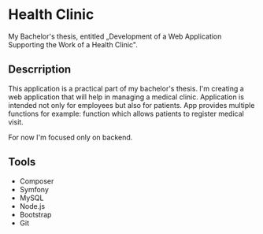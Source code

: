 # Health Clinic

My Bachelor's thesis, entitled „Development of a Web Application Supporting the Work of a Health Clinic".

## Descrription

This application is a practical part of my bachelor's thesis. I'm creating a web application that will help in managing a medical clinic. Application is intended 
not only for employees but also for patients. App provides multiple functions for example: function which allows patients to register medical visit. 

For now I'm focused only on backend.

## Tools
- Composer
- Symfony
- MySQL
- Node.js
- Bootstrap
- Git
